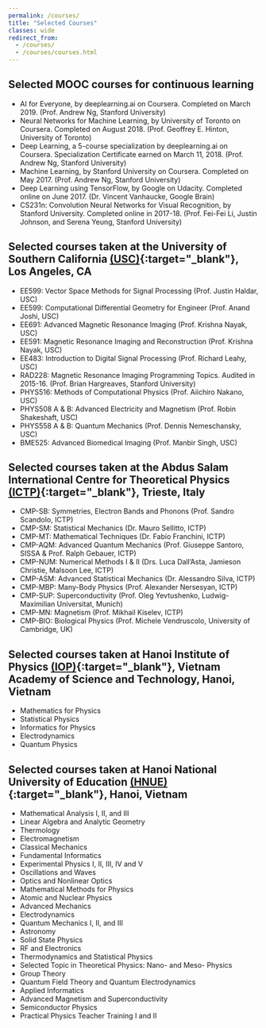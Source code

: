 ```yaml
---
permalink: /courses/
title: "Selected Courses"
classes: wide
redirect_from: 
  - /courses/
  - /courses/courses.html
---
```


Selected MOOC courses for continuous learning 
------
  * AI for Everyone, by deeplearning.ai on Coursera. Completed on March 2019. (Prof. Andrew Ng, Stanford University)
  * Neural Networks for Machine Learning, by University of Toronto on Coursera. Completed on August 2018. (Prof. Geoffrey E. Hinton, University of Toronto)
  * Deep Learning, a 5-course specialization by deeplearning.ai on Coursera. Specialization Certificate earned on March 11, 2018. (Prof. Andrew Ng, Stanford University)
  * Machine Learning, by Stanford University on Coursera. Completed on May 2017. (Prof. Andrew Ng, Stanford University)
  * Deep Learning using TensorFlow, by Google on Udacity. Completed online on June 2017. (Dr. Vincent Vanhaucke, Google Brain)
  * CS231n: Convolution Neural Networks for Visual Recognition, by Stanford University. Completed online in 2017-18. (Prof. Fei-Fei Li, Justin Johnson, and Serena Yeung, Stanford University)

Selected courses taken at the University of Southern California [(USC)](https://www.usc.edu/){:target="_blank"}, Los Angeles, CA
------
  * EE599: Vector Space Methods for Signal Processing (Prof. Justin Haldar, USC)
  * EE599: Computational Differential Geometry for Engineer (Prof. Anand Joshi, USC)
  * EE691: Advanced Magnetic Resonance Imaging (Prof. Krishna Nayak, USC)
  * EE591: Magnetic Resonance Imaging and Reconstruction (Prof. Krishna Nayak, USC)
  * EE483: Introduction to Digital Signal Processing (Prof. Richard Leahy, USC)
  * RAD228: Magnetic Resonance Imaging Programming Topics. Audited in 2015-16. (Prof. Brian Hargreaves, Stanford University)
  * PHYS516: Methods of Computational Physics (Prof. Aiichiro Nakano, USC)
  * PHYS508 A & B: Advanced Electricity and Magnetism (Prof. Robin Shakeshaft, USC)
  * PHYS558 A & B: Quantum Mechanics (Prof. Dennis Nemeschansky, USC)
  * BME525: Advanced Biomedical Imaging (Prof. Manbir Singh, USC)

Selected courses taken at the Abdus Salam International Centre for Theoretical Physics [(ICTP)](https://ictp.it){:target="_blank"}, Trieste, Italy
------
  * CMP-SB: Symmetries, Electron Bands and Phonons (Prof. Sandro Scandolo, ICTP)
  * CMP-SM: Statistical Mechanics (Dr. Mauro Sellitto, ICTP)
  * CMP-MT: Mathematical Techniques (Dr. Fabio Franchini, ICTP)
  * CMP-AQM: Advanced Quantum Mechanics (Prof. Giuseppe Santoro, SISSA & Prof. Ralph Gebauer, ICTP)
  * CMP-NUM: Numerical Methods I & II (Drs. Luca Dall’Asta, Jamieson Christie, Malsoon Lee, ICTP)
  * CMP-ASM: Advanced Statistical Mechanics (Dr. Alessandro Silva, ICTP)
  * CMP-MBP: Many-Body Physics (Prof. Alexander Nersesyan, ICTP)
  * CMP-SUP: Superconductivity (Prof. Oleg Yevtushenko, Ludwig-Maximilian Universitat, Munich)
  * CMP-MN: Magnetism (Prof. Mikhail Kiselev, ICTP)
  * CMP-BIO: Biological Physics (Prof. Michele Vendruscolo, University of Cambridge, UK)

Selected courses taken at Hanoi Institute of Physics [(IOP)](https://www.iop.vast.ac.vn/index.php?slang=en){:target="_blank"}, Vietnam Academy of Science and Technology, Hanoi, Vietnam
------
  * Mathematics for Physics
  * Statistical Physics
  * Informatics for Physics
  * Electrodynamics
  * Quantum Physics

Selected courses taken at Hanoi National University of Education [(HNUE)](http://english.hnue.edu.vn/){:target="_blank"}, Hanoi, Vietnam
------
  * Mathematical Analysis I, II, and III
  * Linear Algebra and Analytic Geometry
  * Thermology
  * Electromagnetism
  * Classical Mechanics
  * Fundamental Informatics
  * Experimental Physics I, II, III, IV and V
  * Oscillations and Waves
  * Optics and Nonlinear Optics
  * Mathematical Methods for Physics
  * Atomic and Nuclear Physics
  * Advanced Mechanics
  * Electrodynamics
  * Quantum Mechanics I, II, and III
  * Astronomy
  * Solid State Physics
  * RF and Electronics
  * Thermodynamics and Statistical Physics
  * Selected Topic in Theoretical Physics: Nano- and Meso- Physics
  * Group Theory
  * Quantum Field Theory and Quantum Electrodynamics
  * Applied Informatics
  * Advanced Magnetism and Superconductivity
  * Semiconductor Physics
  * Practical Physics Teacher Training I and II


